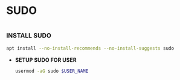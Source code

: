 # SUDO
#
#
### INSTALL SUDO
```sh
apt install --no-install-recommends --no-install-suggests sudo
```
- **SETUP SUDO FOR USER**
    ```sh
    usermod -aG sudo $USER_NAME
    ```